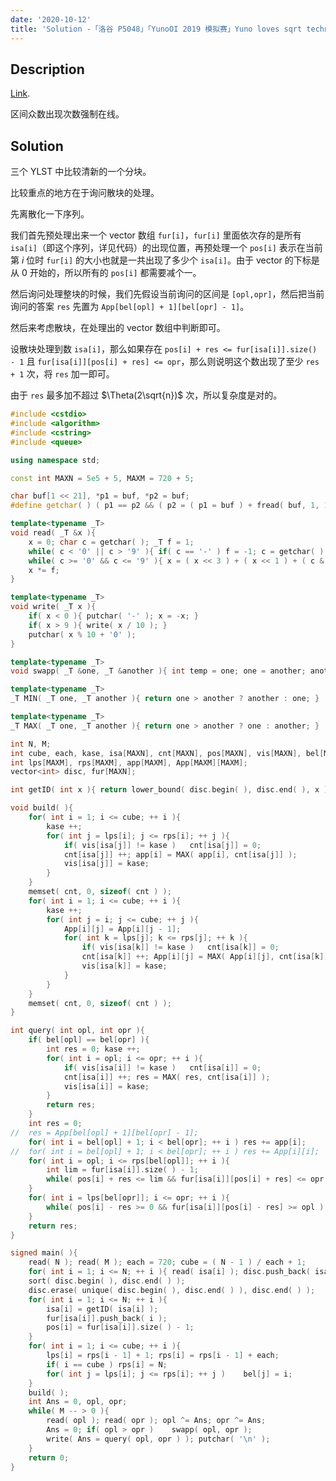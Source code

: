 ```yaml
---
date: '2020-10-12'
title: 'Solution -「洛谷 P5048」「YunoOI 2019 模拟赛」Yuno loves sqrt technology III'
---
```


## Description

[Link](https://www.luogu.com.cn/problem/P5048).

区间众数出现次数强制在线。

## Solution

三个 YLST 中比较清新的一个分块。

比较重点的地方在于询问散块的处理。

先离散化一下序列。

我们首先预处理出来一个 vector 数组 `fur[i]`，`fur[i]` 里面依次存的是所有 `isa[i]`（即这个序列，详见代码）的出现位置，再预处理一个 `pos[i]` 表示在当前第 $i$ 位时 `fur[i]` 的大小也就是一共出现了多少个 `isa[i]`。由于 vector 的下标是从 $0$ 开始的，所以所有的 `pos[i]` 都需要减个一。

然后询问处理整块的时候，我们先假设当前询问的区间是 `[opl,opr]`，然后把当前询问的答案 `res` 先置为 `App[bel[opl] + 1][bel[opr] - 1]`。

然后来考虑散块，在处理出的 vector 数组中判断即可。

设散块处理到数 `isa[i]`，那么如果存在 `pos[i] + res <= fur[isa[i]].size() - 1` 且 `fur[isa[i]][pos[i] + res] <= opr`，那么则说明这个数出现了至少 `res + 1` 次，将 `res` 加一即可。

由于 `res` 最多加不超过 $\Theta(2\sqrt{n})$ 次，所以复杂度是对的。

```cpp
#include <cstdio>
#include <algorithm>
#include <cstring>
#include <queue>

using namespace std;

const int MAXN = 5e5 + 5, MAXM = 720 + 5;

char buf[1 << 21], *p1 = buf, *p2 = buf;
#define getchar( ) ( p1 == p2 && ( p2 = ( p1 = buf ) + fread( buf, 1, 1 << 21, stdin ), p1 == p2 ) ? EOF : *p1 ++ )

template<typename _T>
void read( _T &x ){
	x = 0; char c = getchar( ); _T f = 1;
	while( c < '0' || c > '9' ){ if( c == '-' )	f = -1; c = getchar( ); }
	while( c >= '0' && c <= '9' ){ x = ( x << 3 ) + ( x << 1 ) + ( c & 15 ); c = getchar( ); }
	x *= f;
}

template<typename _T>
void write( _T x ){
	if( x < 0 ){ putchar( '-' ); x = -x; }
	if( x > 9 ){ write( x / 10 ); }
	putchar( x % 10 + '0' );
}

template<typename _T>
void swapp( _T &one, _T &another ){ int temp = one; one = another; another = temp; }

template<typename _T>
_T MIN( _T one, _T another ){ return one > another ? another : one; }

template<typename _T>
_T MAX( _T one, _T another ){ return one > another ? one : another; }

int N, M;
int cube, each, kase, isa[MAXN], cnt[MAXN], pos[MAXN], vis[MAXN], bel[MAXN];
int lps[MAXM], rps[MAXM], app[MAXM], App[MAXM][MAXM];
vector<int> disc, fur[MAXN];

int getID( int x ){ return lower_bound( disc.begin( ), disc.end( ), x ) - disc.begin( ) + 1; }

void build( ){
	for( int i = 1; i <= cube; ++ i ){
		kase ++;
		for( int j = lps[i]; j <= rps[i]; ++ j ){
			if( vis[isa[j]] != kase )	cnt[isa[j]] = 0;
			cnt[isa[j]] ++; app[i] = MAX( app[i], cnt[isa[j]] );
			vis[isa[j]] = kase;
		}
	}
	memset( cnt, 0, sizeof( cnt ) );
	for( int i = 1; i <= cube; ++ i ){
		kase ++;
		for( int j = i; j <= cube; ++ j ){
			App[i][j] = App[i][j - 1];
			for( int k = lps[j]; k <= rps[j]; ++ k ){
				if( vis[isa[k]] != kase )	cnt[isa[k]] = 0;
				cnt[isa[k]] ++; App[i][j] = MAX( App[i][j], cnt[isa[k]] );
				vis[isa[k]] = kase;
			}
		}
	}
	memset( cnt, 0, sizeof( cnt ) );
}

int query( int opl, int opr ){
	if( bel[opl] == bel[opr] ){
		int res = 0; kase ++;
		for( int i = opl; i <= opr; ++ i ){
			if( vis[isa[i]] != kase )	cnt[isa[i]] = 0;
			cnt[isa[i]] ++; res = MAX( res, cnt[isa[i]] );
			vis[isa[i]] = kase;
		}
		return res;
	}
	int res = 0;
//	res = App[bel[opl] + 1][bel[opr] - 1];
	for( int i = bel[opl] + 1; i < bel[opr]; ++ i )	res += app[i];
//	for( int i = bel[opl] + 1; i < bel[opr]; ++ i )	res += App[i][i];
	for( int i = opl; i <= rps[bel[opl]]; ++ i ){
		int lim = fur[isa[i]].size( ) - 1;
		while( pos[i] + res <= lim && fur[isa[i]][pos[i] + res] <= opr )	res ++;
	}
	for( int i = lps[bel[opr]]; i <= opr; ++ i ){
		while( pos[i] - res >= 0 && fur[isa[i]][pos[i] - res] >= opl )	res ++;
	}
	return res;
}

signed main( ){
	read( N ); read( M ); each = 720; cube = ( N - 1 ) / each + 1;
	for( int i = 1; i <= N; ++ i ){ read( isa[i] ); disc.push_back( isa[i] ); }
	sort( disc.begin( ), disc.end( ) );
	disc.erase( unique( disc.begin( ), disc.end( ) ), disc.end( ) );
	for( int i = 1; i <= N; ++ i ){
		isa[i] = getID( isa[i] );
		fur[isa[i]].push_back( i );
		pos[i] = fur[isa[i]].size( ) - 1;
	}
	for( int i = 1; i <= cube; ++ i ){
		lps[i] = rps[i - 1] + 1; rps[i] = rps[i - 1] + each;
		if( i == cube )	rps[i] = N;
		for( int j = lps[i]; j <= rps[i]; ++ j )	bel[j] = i;
	}
	build( );
	int Ans = 0, opl, opr;
	while( M -- > 0 ){
		read( opl ); read( opr ); opl ^= Ans; opr ^= Ans;
		Ans = 0; if( opl > opr )	swapp( opl, opr );
		write( Ans = query( opl, opr ) ); putchar( '\n' );
	}
	return 0;
}
```